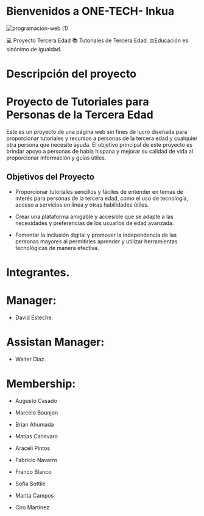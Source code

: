   # Bienvenidos a ONE-TECH- Inkua
  
  ![programacion-web (1)](https://github.com/PROGRAMA-INKUA-2023/ONE-TECH/assets/110946400/bb0dc040-8faa-47c3-b8f8-089a0c517f12)
  
  💻 Proyecto Tercera Edad 📚 Tutoriales de Tercera Edad. ⚖️Educación es sinónimo de igualdad.  
  
  # Descripción del proyecto 
  
# Proyecto de Tutoriales para Personas de la Tercera Edad

Este es un proyecto de una página web sin fines de lucro diseñada para proporcionar tutoriales y recursos a personas de la tercera edad y cualquier otra persona que necesite ayuda. El objetivo principal de este proyecto es brindar apoyo a personas de habla hispana y mejorar su calidad de vida al proporcionar información y guías útiles.

## Objetivos del Proyecto

- Proporcionar tutoriales sencillos y fáciles de entender en temas de interés para personas de la tercera edad, como el uso de tecnología, acceso a servicios en línea y otras
  habilidades útiles.

- Crear una plataforma amigable y accesible que se adapte a las necesidades y preferencias de los usuarios de edad avanzada.

- Fomentar la inclusión digital y promover la independencia de las personas mayores al permitirles aprender y utilizar herramientas tecnológicas de manera efectiva.

# Integrantes.

# Manager: 
 - David Esteche. 

# Assistan Manager: 
 - Walter Diaz.
  
# Membership: 

- Augusto Casado

- Marcelo Bounjon

- Brian Ahumada

- Matías Canevaro

- Araceli Pintos 

- Fabricio Navarro 

- Franco Blanco

- Sofia Sottile
  
- Marita Campos

- Ciro Martinez
